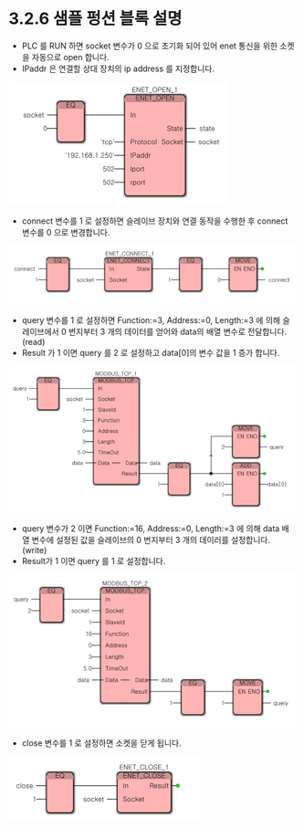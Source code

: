 # 3.2.6 샘플 펑션 블록 설명

* PLC 를 RUN 하면 socket 변수가 0 으로 초기화 되어 있어 enet 통신을 위한 소켓을 자동으로 open 합니다.
* IPaddr 은 연결할 상대 장치의 ip address 를 지정합니다.

![](../../.gitbook/assets/image21.png)

* connect 변수를 1 로 설정하면 슬레이브 장치와 연결 동작을 수행한 후 connect 변수를 0 으로 변경합니다.

![](../../.gitbook/assets/image22.png)

* query 변수를 1 로 설정하면 Function:=3, Address:=0, Length:=3 에 의해 슬레이브에서 0 번지부터 3 개의 데이터를 얻어와 data의 배열 변수로 전달합니다. (read)
* Result 가 1 이면 query 를 2 로 설정하고 data\[0]의 변수 값을 1 증가 합니다.

![](../../.gitbook/assets/image23.png)

* query 변수가 2 이면  Function:=16, Address:=0, Length:=3 에 의해 data 배열 변수에 설정된 값을 슬레이브의 0 번지부터 3 개의 데이러를 설정합니다. (write)
* Result가 1 이면 query 를 1 로 설정합니다.

![](../../.gitbook/assets/image24.png)

* close 변수를 1 로 설정하면 소켓을 닫게 됩니다.

![](../../.gitbook/assets/image25.png)
